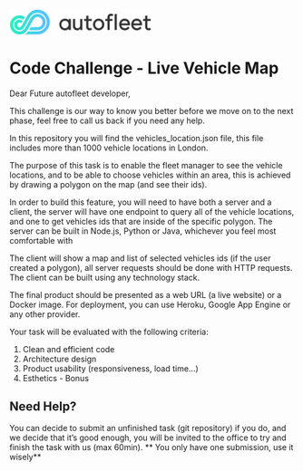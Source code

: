 <img src="./logo.png" width="250">

# Code Challenge - Live Vehicle Map

Dear Future autofleet developer,

This challenge is our way to know you better before we move on to the next phase, feel free to call us back if you need any help.

In this repository you will find the vehicles_location.json file, this file includes more than 1000 vehicle locations in London.

The purpose of this task is to enable the fleet manager to see the vehicle locations, and to be able to choose vehicles within an area, this is achieved by drawing a polygon on the map (and see their ids).

In order to build this feature, you will need to have both a server and a client, the server will have one endpoint to query all of the vehicle locations, and one to get vehicles ids that are inside of the specific polygon.
The server can be built in Node.js, Python or Java, whichever you feel most comfortable with

The client will show a map and list of selected vehicles ids (if the user created a polygon), all server requests should be done with HTTP requests.
The client can be built using any technology stack.

The final product should be presented as a web URL (a live website) or a Docker image.
For deployment, you can use Heroku, Google App Engine or any other provider.

Your task will be evaluated with the following criteria:
1. Clean and efficient code
2. Architecture design
3. Product usability (responsiveness, load time...)
4. Esthetics - Bonus

## Need Help?
You can decide to submit an unfinished task (git repository) if you do, and we decide that it’s good enough, you will be invited to the office to try and finish the task with us (max 60min).
** You only have one submission, use it wisely**


